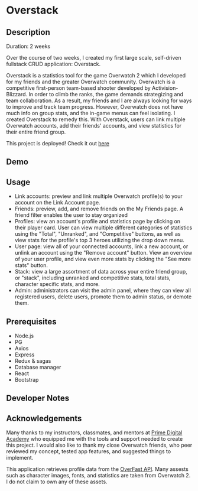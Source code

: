# Overstack

## Description

Duration: 2 weeks

Over the course of two weeks, I created my first large scale, self-driven fullstack CRUD application: Overstack. 

Overstack is a statistics tool for the game Overwatch 2 which I developed for my friends and the greater Overwatch community. Overwatch is a competitive first-person team-based shooter developed by Activision-Blizzard. In order to climb the ranks, the game demands strategizing and team collaboration. As a result, my friends and I are always looking for ways to improve and track team progress. However, Overwatch does not have much info on group stats, and the in-game menus can feel isolating. I created Overstack to remedy this. With Overstack, users can link multiple Overwatch accounts, add their friends' accounts, and view statistics for their entire friend group.

This project is deployed! Check it out [here](https://overstack-e13eace92494.herokuapp.com/#/home)

## Demo

## Usage

* Link accounts: preview and link multiple Overwatch profile(s) to your account on the Link Account page. 
* Friends: preview, add, and remove friends on the My Friends page. A friend filter enables the user to stay organized
* Profiles: view an account's profile and statistics page by clicking on their player card. User can view multiple different categories of statistics using the "Total", "Unranked",  and "Competitive" buttons, as well as view stats for the profile's top 3 heroes utilizing the drop down menu.
* User page: view all of your connected accounts, link a new account, or unlink an account using the "Remove account" button. View an overview of your user profile, and view even more stats by clicking the "See more stats" button.
* Stack: view a large assortment of data across your entire friend group, or "stack", including unranked and competitive stats, total stats, character specific stats, and more. 
* Admin: administrators can visit the admin panel, where they can view all registered users, delete users, promote them to admin status, or demote them.

## Prerequisites

* Node.js
* PG
* Axios
* Express
* Redux & sagas
* Database manager
* React
* Bootstrap

## Developer Notes

## Acknowledgements

Many thanks to my instructors, classmates, and mentors at [Prime Digital Academy](https://www.primeacademy.io/) who equipped me with the tools and support needed to create this project. I would also like to thank my close Overwatch friends, who peer reviewed my concept, tested app features, and suggested things to implement. 

This application retrieves profile data from the [OverFast API](https://overfast-api.tekrop.fr/). Many assests such as character images, fonts, and statistics are taken from Overwatch 2. I do not claim to own any of these assets.